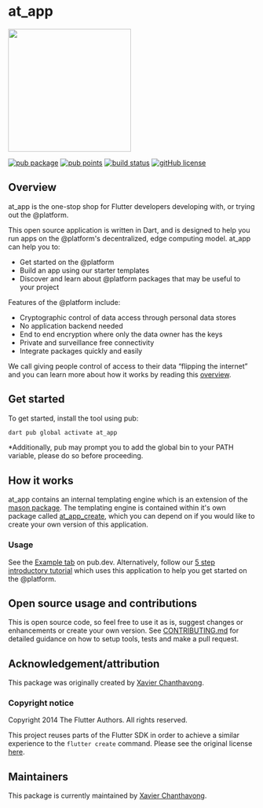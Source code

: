 # at_app

<img width=250px src="https://atsign.dev/assets/img/@platform_logo_grey.svg?sanitize=true">

[![pub package](https://img.shields.io/pub/v/at_app)](https://pub.dev/packages/at_app)
[![pub points](https://badges.bar/at_app/pub%20points)](https://pub.dev/packages/at_app/score)
[![build status](https://github.com/atsign-foundation/at_app/actions/workflows/functional_test.yaml/badge.svg?branch=trunk)](https://github.com/atsign-foundation/at_app/actions/workflows/functional_test.yaml)
[![gitHub license](https://img.shields.io/badge/license-BSD3-blue.svg)](./LICENSE)
## Overview

at_app is the one-stop shop for Flutter developers developing with, or trying out the @platform.

This open source application is written in Dart, and is designed to help you run apps on the
@platform's decentralized, edge computing model. at_app can help you to:
- Get started on the @platform
- Build an app using our starter templates
- Discover and learn about @platform packages that may be useful to your project

Features of the @platform include:
- Cryptographic control of data access through personal data stores
- No application backend needed
- End to end encryption where only the data owner has the keys
- Private and surveillance free connectivity
- Integrate packages quickly and easily

We call giving people control of access to their data “flipping the internet”
and you can learn more about how it works by reading this
[overview](https://atsign.dev/docs/overview/).

## Get started

To get started, install the tool using pub:

```sh
dart pub global activate at_app
```

*Additionally, pub may prompt you to add the global bin to your PATH variable, please do so before proceeding.

## How it works

at_app contains an internal templating engine which is an extension of the [mason package](https://pub.dev/packages/mason).
The templating engine is contained within it's own package called [at_app_create](https://pub.dev/packages/at_app_create),
which you can depend on if you would like to create your own version of this application.

### Usage

See the [Example tab](https://pub.dev/packages/at_app/example) on pub.dev.
Alternatively, follow our [5 step introductory tutorial](https://atsign.dev/docs/get-started/tryatplatform/) which uses this application to help you get started on the @platform.

## Open source usage and contributions

This is open source code, so feel free to use it as is, suggest changes or
enhancements or create your own version. See [CONTRIBUTING.md](../../CONTRIBUTING.md)
for detailed guidance on how to setup tools, tests and make a pull request.

## Acknowledgement/attribution

This package was originally created by [Xavier Chanthavong](https://github.com/xavierchanth).

### Copyright notice

Copyright 2014 The Flutter Authors. All rights reserved.

This project reuses parts of the Flutter SDK in order to achieve a similar experience to the `flutter create` command.
Please see the original license [here](https://github.com/flutter/flutter/blob/master/LICENSE).

## Maintainers

This package is currently maintained by [Xavier Chanthavong](https://github.com/xavierchanth).
